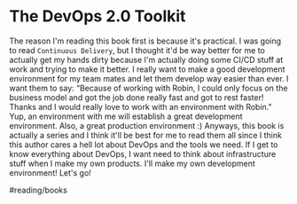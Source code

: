 # The DevOps 2.0 Toolkit
The reason I'm reading this book first is because it's practical. I was going to read `Continuous Delivery`, but I thought it'd be way better for me to actually get my hands dirty because I'm actually doing some CI/CD stuff at work and trying to make it better. I really want to make a good development environment for my team mates and let them develop way easier than ever. I want them to say: “Because of working with Robin, I could only focus on the business model and got the job done really fast and got to rest faster! Thanks and I would really love to work with an environment with Robin."
 Yup, an environment with me will establish a great development environment. Also, a great production environment :) Anyways, this book is actually a series and I think it'll be best for me to read them all since I think this author cares a hell lot about DevOps and the tools we need. If I get to know everything about DevOps, I want need to think about infrastructure stuff when I make my own products. I'll make my own development environment! Let's go!

#reading/books